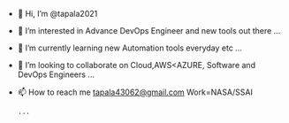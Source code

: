 - 👋 Hi, I’m @tapala2021
- 👀 I’m interested in Advance DevOps Engineer  and new tools out there ...
- 🌱 I’m currently learning new Automation  tools   everyday etc ...
- 💞️ I’m looking to collaborate on Cloud,AWS<AZURE, Software and DevOps  Engineers ...
- 📫 How to reach me tapala43062@gmail.com
      Work=NASA/SSAI
      
      ...

<!---
tapala2021/tapala2021 is a ✨ special ✨ repository because its `README.md` (this file) appears on your GitHub profile.
You can click the Preview link to take a look at your changes.
--->
